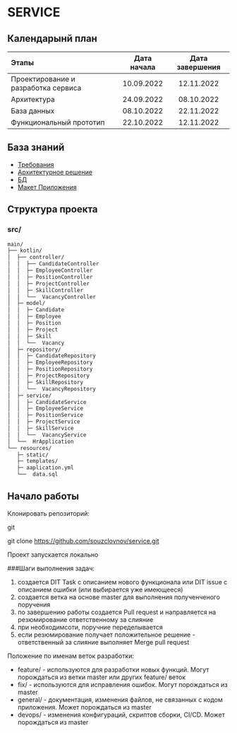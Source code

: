 # SERVICE

## Календарынй план

| Этапы                                       | Дата начала | Дата завершения |
|:--------------------------------------------|:-----------:|:---------------:|
| Проектирование и разработка сервиса         | 10.09.2022  |   12.11.2022    |
| Архитектура                                 | 24.09.2022  |   08.10.2022    |
| База данных                                 | 08.10.2022  |   22.11.2022    |
| Функциональный прототип                     | 22.10.2022  |   12.11.2022    |

## База знаний
- [Требования](https://docs.google.com/spreadsheets/d/1ar7k1M1Ny8dvJw3D6-R4sVilpewrDADMEtiyr-7OKU8/edit#gid=0)
- [Архитектурное решение](https://app.diagrams.net/#G1pnGNtSTGczDYFIzFhM41HImrxgo-Cnw7)
- [БД](https://dbdiagram.io/d/635407f44709410195bbe5a8)
- [Макет Приложения](https://www.figma.com/file/qLahskNSJ3UWlxdMP38LfG/Maslov?node-id=0%3A1&t=Wf9tOL6sV7rhFy9J-0)

## Структура проекта

### src/
```bash
main/
├── kotlin/
│  ├── controller/
│  │  ├── CandidateController
│  │  ├─ EmployeeController
│  │  ├─ PositionController
│  │  ├─ ProjectController
│  │  ├─ SkillController
│  │  └──  VacancyController
│  ├─ model/
│  │  ├─ Candidate
│  │  ├─ Employee
│  │  ├─ Position
│  │  ├─ Project
│  │  ├─ Skill
│  │  └──  Vacancy
│  ├─ repository/
│  │  ├─ CandidateRepository
│  │  ├─ EmployeeRepository
│  │  ├─ PositionRepository
│  │  ├─ ProjectRepository
│  │  ├─ SkillRepository
│  │  └──  VacancyRepository
│  ├─ service/
│  │  ├─ CandidateService
│  │  ├─ EmployeeService
│  │  ├─ PositionService
│  │  ├─ ProjectService
│  │  ├─ SkillService
│  │  └──  VacancyService
│  └──  HrApplication
└── resources/
   ├─ static/
   ├─ templates/
   ├─ aaplication.yml
   └──  data.sql
```
## Начало работы

Клонировать репозиторий:

git

git clone https://github.com/souzclovnov/service.git

Проект запускается локально

###Шаги выполнения задач:
1. создается DIT Task с описанием нового функционала или DIT issue с описанием ошибки (или выбирается уже имеющееся)
2. создается ветка на основе master для выполнения полученченого поручения
3. по завершению работы создается Pull request и направляется на резюмирование ответственному за слияние
4. при необходимсоти, поручние переделывается
5. если резюмирование получает положительное решение - ответственный за слияние выполняет Merge pull request


Положение по именам веток разработки:
- feature/ - используются для разработки новых функций. Могут порождаться из ветки master или других feature/ веток
- fix/ - используются для исправления ошибок. Могут порождаться из master 
- general/ - документация, изменения файлов, не связанных с кодом приложения. Может порождаться из master
- devops/ - изменения конфигураций, скриптов сборки, CI/CD. Может порождаться из master

